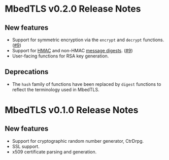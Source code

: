 MbedTLS v0.2.0 Release Notes
=====

New features
---

* Support for symmetric encryption  via the `encrypt` and `decrypt` functions. ([#9])
* Support for [HMAC] and non-HMAC [message digests]. ([#9])
* User-facing functions for RSA key generation.


Deprecations
---
* The `hash` family of functions have been replaced by `digest` functions to
reflect the terminology used in MbedTLS.

MbedTLS v0.1.0 Release Notes
====

New features
---
* Support for cryptographic random number generator, CtrDrpg.
* SSL support.
* x509 certificate parsing and generation.

[#9]: https://github.com/JuliaWeb/MbedTLS.jl/issues/9
[HMAC]: https://en.wikipedia.org/wiki/Hash-based_message_authentication_code
[message digests]: https://en.wikipedia.org/wiki/Cryptographic_hash_function
